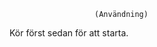                        (Användning)
Kör först <npm install> sedan <npm run compile:sass> för att starta.